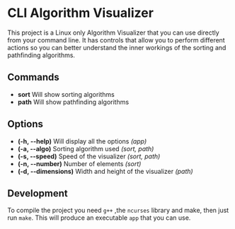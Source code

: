 # CLI Algorithm Visualizer

This project is a Linux only Algorithm Visualizer that you can use directly from your
command line. It has controls that allow you to perform different actions so you
can better understand the inner workings of the sorting and pathfinding algorithms.

## Commands
- **sort** Will show sorting algorithms
- **path** Will show pathfinding algorithms

## Options
- **(-h, --help)** Will display all the options _(app)_
- **(-a, --algo)** Sorting algorithm used _(sort, path)_
- **(-s, --speed)** Speed of the visualizer _(sort, path)_
- **(-n, --number)** Number of elements _(sort)_
- **(-d, --dimensions)** Width and height of the visualizer _(path)_

## Development
To compile the project you need `g++` ,the `ncurses` library and make, then just run `make`. This will produce an executable `app` that you can use.

